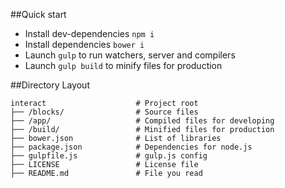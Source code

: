 ##Quick start

* Install dev-dependencies `npm i`
* Install dependencies `bower i`
* Launch `gulp` to run watchers, server and compilers
* Launch `gulp build` to minify files for production

##Directory Layout

	interact                    # Project root
	├── /blocks/                # Source files
	├── /app/                   # Compiled files for developing
	├── /build/                 # Minified files for production
	├── bower.json              # List of libraries
	├── package.json            # Dependencies for node.js
	├── gulpfile.js             # gulp.js config
	├── LICENSE                 # License file
	├── README.md               # File you read